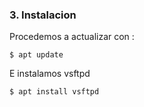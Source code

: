 ### 3. Instalacion
Procedemos a actualizar con :  
```
$ apt update
```
E instalamos vsftpd  
```
$ apt install vsftpd
```
